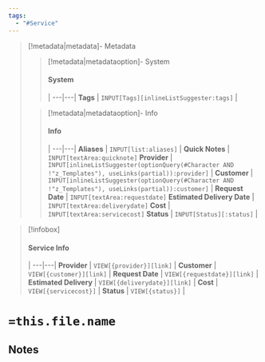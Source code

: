 ```yaml
---
tags:
  - "#Service"
---
```


> [!metadata|metadata]- Metadata 
>> [!metadata|metadataoption]- System
>> #### System
>>  |
>> ---|---|
> **Tags** | `INPUT[Tags][inlineListSuggester:tags]` |
>
>> [!metadata|metadataoption]- Info
>> #### Info
>>  |
>> ---|---|
>> **Aliases** | `INPUT[list:aliases]` |
>> **Quick Notes** |  `INPUT[textArea:quicknote]`
>> **Provider** | `INPUT[inlineListSuggester(optionQuery(#Character AND !"z_Templates"), useLinks(partial)):provider]` |
>> **Customer** | `INPUT[inlineListSuggester(optionQuery(#Character AND !"z_Templates"), useLinks(partial)):customer]` |
>> **Request Date** |  `INPUT[textArea:requestdate]`
>> **Estimated Delivery Date** |  `INPUT[textArea:deliverydate]`
>> **Cost** |  `INPUT[textArea:servicecost]`
>> **Status** | `INPUT[Status][:status]` |

> [!infobox]
> #### Service Info
>  |
> ---|---|
> **Provider** | `VIEW[{provider}][link]` |
> **Customer** | `VIEW[{customer}][link]` |
> **Request Date** | `VIEW[{requestdate}][link]` |
> **Estimated Delivery** | `VIEW[{deliverydate}][link]` |
> **Cost** | `VIEW[{servicecost}]` |
> **Status** | `VIEW[{status}]` |




# `=this.file.name`



## Notes


